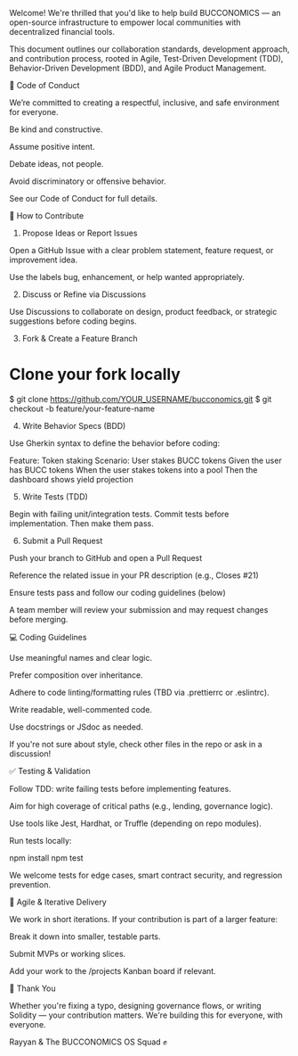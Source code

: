 Welcome! We're thrilled that you'd like to help build BUCCONOMICS — an open-source infrastructure to empower local communities with decentralized financial tools.

This document outlines our collaboration standards, development approach, and contribution process, rooted in Agile, Test-Driven Development (TDD), Behavior-Driven Development (BDD), and Agile Product Management.




🚦 Code of Conduct

We’re committed to creating a respectful, inclusive, and safe environment for everyone.

Be kind and constructive.

Assume positive intent.

Debate ideas, not people.

Avoid discriminatory or offensive behavior.

See our Code of Conduct for full details.




🚀 How to Contribute

1. Propose Ideas or Report Issues

Open a GitHub Issue with a clear problem statement, feature request, or improvement idea.

Use the labels bug, enhancement, or help wanted appropriately.


2. Discuss or Refine via Discussions

Use Discussions to collaborate on design, product feedback, or strategic suggestions before coding begins.


3. Fork & Create a Feature Branch

# Clone your fork locally
$ git clone https://github.com/YOUR_USERNAME/bucconomics.git
$ git checkout -b feature/your-feature-name


4. Write Behavior Specs (BDD)

Use Gherkin syntax to define the behavior before coding:

Feature: Token staking
  Scenario: User stakes BUCC tokens
    Given the user has BUCC tokens
    When the user stakes tokens into a pool
    Then the dashboard shows yield projection


5. Write Tests (TDD)

Begin with failing unit/integration tests. Commit tests before implementation. Then make them pass.


6. Submit a Pull Request

Push your branch to GitHub and open a Pull Request

Reference the related issue in your PR description (e.g., Closes #21)

Ensure tests pass and follow our coding guidelines (below)

A team member will review your submission and may request changes before merging.




💻 Coding Guidelines

Use meaningful names and clear logic.

Prefer composition over inheritance.

Adhere to code linting/formatting rules (TBD via .prettierrc or .eslintrc).

Write readable, well-commented code.

Use docstrings or JSdoc as needed.

If you're not sure about style, check other files in the repo or ask in a discussion!




✅ Testing & Validation

Follow TDD: write failing tests before implementing features.

Aim for high coverage of critical paths (e.g., lending, governance logic).

Use tools like Jest, Hardhat, or Truffle (depending on repo modules).

Run tests locally:

npm install
npm test

We welcome tests for edge cases, smart contract security, and regression prevention.




🔄 Agile & Iterative Delivery

We work in short iterations. If your contribution is part of a larger feature:

Break it down into smaller, testable parts.

Submit MVPs or working slices.

Add your work to the /projects Kanban board if relevant.





🙌 Thank You

Whether you're fixing a typo, designing governance flows, or writing Solidity — your contribution matters. We're building this for everyone, with everyone.

Rayyan & The BUCCONOMICS OS Squad ✊

